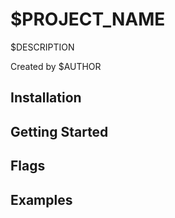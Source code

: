 # $PROJECT_NAME
$DESCRIPTION

Created by $AUTHOR

## Installation


## Getting Started


## Flags


## Examples


